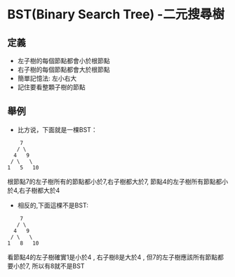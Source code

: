 # BST(Binary Search Tree) -二元搜尋樹

## 定義
- 左子樹的每個節點都會小於根節點
- 右子樹的每個節點都會大於根節點
- 簡單記憶法: 左小右大
- 記住要看整顆子樹的節點

## 舉例
- 比方说，下面就是一棵BST：
```text
    7
   / \
  4   9
 / \   \
1   5   10
```
根節點7的左子樹所有的節點都小於7,右子樹都大於7,
節點4的左子樹所有節點都小於4,右子樹都大於4

- 相反的,下面這棵不是BST:
```text
    7
   / \
  4   9
 / \   \
1   8   10

```
看節點4的左子樹確實1是小於4 , 右子樹8是大於4 , 但7的左子樹應該所有節點都要小於7, 所以有8就不是BST